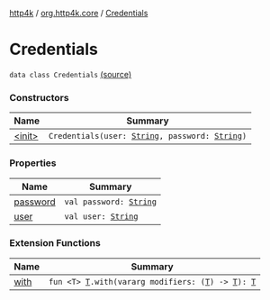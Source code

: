 [http4k](../../index.md) / [org.http4k.core](../index.md) / [Credentials](./index.md)

# Credentials

`data class Credentials` [(source)](https://github.com/http4k/http4k/blob/master/http4k-core/src/main/kotlin/org/http4k/core/Credentials.kt#L3)

### Constructors

| Name | Summary |
|---|---|
| [&lt;init&gt;](-init-.md) | `Credentials(user: `[`String`](https://kotlinlang.org/api/latest/jvm/stdlib/kotlin/-string/index.html)`, password: `[`String`](https://kotlinlang.org/api/latest/jvm/stdlib/kotlin/-string/index.html)`)` |

### Properties

| Name | Summary |
|---|---|
| [password](password.md) | `val password: `[`String`](https://kotlinlang.org/api/latest/jvm/stdlib/kotlin/-string/index.html) |
| [user](user.md) | `val user: `[`String`](https://kotlinlang.org/api/latest/jvm/stdlib/kotlin/-string/index.html) |

### Extension Functions

| Name | Summary |
|---|---|
| [with](../with.md) | `fun <T> `[`T`](../with.md#T)`.with(vararg modifiers: (`[`T`](../with.md#T)`) -> `[`T`](../with.md#T)`): `[`T`](../with.md#T) |
